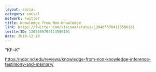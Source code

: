 ```yaml
---
layout: social
category: social
network: Twitter
title: Knowledge from Non-Knowledge
link: https://twitter.com/steinea/status/1204655704113500161
twitterID: 1204655704113500161
date: 2019-12-10
---
```


"KF~K"

<https://ndpr.nd.edu/reviews/knowledge-from-non-knowledge-inference-testimony-and-memory/>
